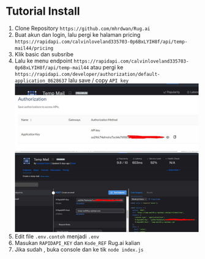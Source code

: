 # Tutorial Install 

1) Clone Repository ```https://github.com/mhrdwan/Rug.ai```
2) Buat akun dan login, lalu pergi ke halaman pricing  ```https://rapidapi.com/calvinloveland335703-0p6BxLYIH8f/api/temp-mail44/pricing```
3) Klik basic dan subsribe
4) Lalu ke menu endpoint ```https://rapidapi.com/calvinloveland335703-0p6BxLYIH8f/api/temp-mail44``` atau pergi ke  ```https://rapidapi.com/developer/authorization/default-application_8628637``` lalu save / copy ```API key```
![image 1](/Image/1.JPG)
![image 2](/Image/2.JPG)
5) Edit file ```.env.contoh``` menjadi ```.env```
6) Masukan ```RAPIDAPI_KEY``` dan ```Kode_REF``` Rug.ai kalian
7) Jika sudah , buka console dan ke tik ```node index.js```
